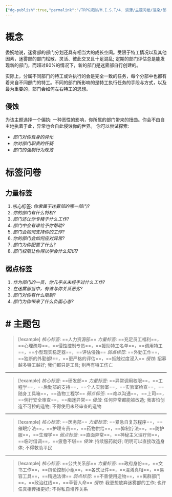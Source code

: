 ```yaml
---
{"dg-publish":true,"permalink":"/TRPG规则/M.I.S.T/4. 资源/主题问卷/浸染/部门/"}
---
```


# 概念
委婉地说，迷雾部的部门分划还具有相当大的成长空间。受限于特工情况以及其他因素，迷雾部的部门松散、灵活、彼此交叉且十足混乱; 定期的部门评估总是能发现新的部门，而超过80%的情况下，新的部门是迷雾部自行创建的。

实际上，分属不同部门的特工或许执行的会是完全一致的任务，每个分部中也都有着来自不同部门的特工。不同的部门所影响的是特工执行任务的手段与方式，以及最为重要的，部门会如何左右特工的思想。
## 侵蚀
为该主题选择一个偏执: 一种恶性的影响，你所属的部门带来的扭曲。你会不由自主地执着于此，异常也会自此侵蚀你的世界。
你可以尝试探索:
- *部门对你自身的异化*
- *你对部门职责的怀疑*
- *部门的强制行为规范*

# 标签问卷
## 力量标签
1. 核心标签: *你隶属于迷雾部的哪一部门?*
2. *你的部门有什么特权?*
3. *部门还让你专精于什么工作?*
4. *部门中会有谁给予你帮助?*
5. *部门会如何支持你的工作?*
6. *你的部门会如何应对异常?*
7. *部门为你配置了什么?*
8. *部门权限让你得以学会什么知识?*

## 弱点标签
1. *作为部门的一员，你几乎从未经手过什么工作?*
2. *在迷雾部当中，有谁与你关系恶劣?*
3. *部门对你有什么限制?*
4. *部门为你带来了什么负面心态?*

# # 主题包
>[!example] *核心标签*: ==人力资源部==
 > *力量标签*: ==充足员工福利==，==心理疏导==，==侵蚀控制专员==，==援助特工名单==，==调用特工==，==小型现实稳定器==，==评估侵蚀==
 > *弱点标签*: ==外勤工作==，==独断的外勤部!==，==更严格的评估==，==抵触过度浸入==
  > *侵蚀*: 招募越多特工越好; 我们都只是工具; 别再有特工伤亡

---
  >[!example] *核心标签*: ==研发部==
 > *力量标签*: ==异常调用权限==，==工程学==，==后勤部的支持==，==个人实验室==，==实验室检查==，==随身工具箱==，==造物工程学==
 > *弱点标签*: ==难以沟通==，==上司==，==例行安全审查==，==痴迷异常==
  > *侵蚀*: 任何异常都能被改造; 我害怕创造不可控的造物; 不得使用未经审查的造物
  
---
  >[!example] *核心标签*: ==医务部==
 > *力量标签*: ==紧急自复苏程序==，==催眠疗法==，==护理专员==，==药物供给==，==抑制疗法==，==防护服==，==生理学==
 > *弱点标签*: ==直面异常==，==神秘主义理疗师==，==临时借调==，==疲惫不堪==
  > *侵蚀*: 持续服药就好; 明明可以直接改造身体; 不得救助平民
  
---
  >[!example] *核心标签*: ==公共关系部==
 > *力量标签*: ==政府身份==，==文书工作==，==舆论控制小组==，==各式证件==，==混淆真相==，==易容工具==，==精通法律==
 > *弱点标签*: ==不善使用造物==，==离群部门==，==政治红线==，==草菅人命==
  > *侵蚀*: 我更想放弃迷雾部的工作; 也许任真相传播更好; 不得私自培养关系